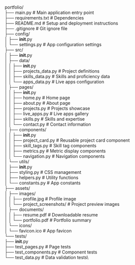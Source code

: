 portfolio/\
├── main.py                          # Main application entry point\
├── requirements.txt                 # Dependencies\
├── README.md                        # Setup and deployment instructions\
├── .gitignore                       # Git ignore file\
├── config/\
│   ├── __init__.py\
│   └── settings.py                  # App configuration settings\
├── src/\
│   ├── __init__.py\
│   ├── data/\
│   │   ├── __init__.py\
│   │   ├── projects_data.py         # Project definitions\
│   │   ├── skills_data.py           # Skills and proficiency data\
│   │   └── apps_data.py             # Live apps configuration\
│   ├── pages/\
│   │   ├── __init__.py\
│   │   ├── home.py                  # Home page\
│   │   ├── about.py                 # About page\
│   │   ├── projects.py              # Projects showcase\
│   │   ├── live_apps.py             # Live apps gallery\
│   │   ├── skills.py                # Skills and expertise\
│   │   └── contact.py               # Contact information\
│   ├── components/\
│   │   ├── __init__.py\
│   │   ├── project_card.py          # Reusable project card component\
│   │   ├── skill_tags.py            # Skill tag components\
│   │   ├── metrics.py               # Metric display components\
│   │   └── navigation.py            # Navigation components\
│   └── utils/\
│       ├── __init__.py\
│       ├── styling.py               # CSS management\
│       ├── helpers.py               # Utility functions\
│       └── constants.py             # App constants\
├── assets/\
│   ├── images/\
│   │   ├── profile.jpg              # Profile image\
│   │   └── project_screenshots/     # Project preview images\
│   ├── documents/\
│   │   ├── resume.pdf               # Downloadable resume\
│   │   └── portfolio.pdf            # Portfolio summary\
│   └── icons/\
│       └── favicon.ico              # App favicon\
└── tests/\
    ├── __init__.py\
    ├── test_pages.py                # Page tests\
    ├── test_components.py           # Component tests\
    └── test_data.py                 # Data validation tests\
